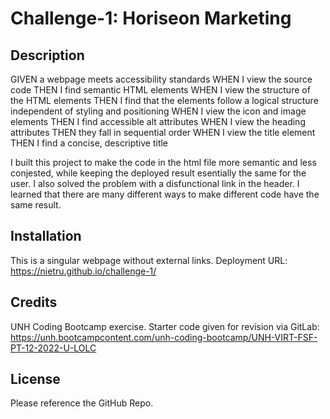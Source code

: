 # Challenge-1: Horiseon Marketing

## Description

GIVEN a webpage meets accessibility standards
WHEN I view the source code
THEN I find semantic HTML elements
WHEN I view the structure of the HTML elements
THEN I find that the elements follow a logical structure independent of styling and positioning
WHEN I view the icon and image elements
THEN I find accessible alt attributes
WHEN I view the heading attributes
THEN they fall in sequential order
WHEN I view the title element
THEN I find a concise, descriptive title

I built this project to make the code in the html file more semantic and less conjested, while keeping the deployed result esentially the same for the user. I also solved the problem with a disfunctional link in the header.
I learned that there are many different ways to make different code have the same result.

## Installation

This is a singular webpage without external links.
Deployment URL: https://nietru.github.io/challenge-1/

## Credits

UNH Coding Bootcamp exercise. Starter code given for revision via GitLab:
https://unh.bootcampcontent.com/unh-coding-bootcamp/UNH-VIRT-FSF-PT-12-2022-U-LOLC

## License

Please reference the GitHub Repo.
